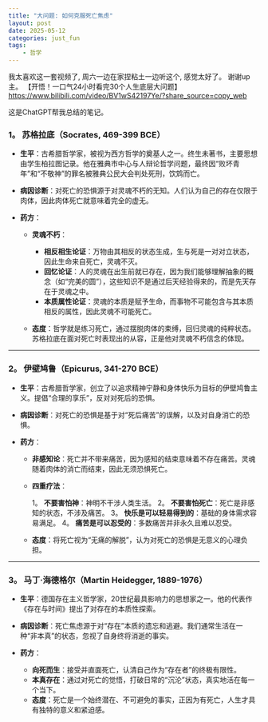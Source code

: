 ```yaml
---
title: "大问题: 如何克服死亡焦虑"
layout: post
date: 2025-05-12
categories: just_fun
tags:
    - 哲学
---
```






我太喜欢这一套视频了, 周六一边在家捏粘土一边听这个, 感觉太好了。 谢谢up主。
【开悟！一口气24小时看完30个人生底层大问题】 https://www.bilibili.com/video/BV1wS42197Ye/?share_source=copy_web

这是ChatGPT帮我总结的笔记。
### **1。 苏格拉底（Socrates, 469-399 BCE）**

* **生平**：古希腊哲学家，被视为西方哲学的奠基人之一。终生未著书，主要思想由学生柏拉图记录。他在雅典市中心与人辩论哲学问题，最终因“败坏青年”和“不敬神”的罪名被雅典公民大会判处死刑，饮鸩而亡。
* **病因诊断**：对死亡的恐惧源于对灵魂不朽的无知。人们认为自己的存在仅限于肉体，因此肉体死亡就意味着完全的虚无。
* **药方**：

  * **灵魂不朽**：

    * **相反相生论证**：万物由其相反的状态生成，生与死是一对对立状态，因此生命来自死亡，灵魂不灭。
    * **回忆论证**：人的灵魂在出生前就已存在，因为我们能够理解抽象的概念（如“完美的圆”），这些知识不是通过后天经验得来的，而是先天存在于灵魂之中。
    * **本质属性论证**：灵魂的本质是赋予生命，而事物不可能包含与其本质相反的属性，因此灵魂不可能死亡。
  * **态度**：哲学就是练习死亡，通过摆脱肉体的束缚，回归灵魂的纯粹状态。苏格拉底在面对死亡时表现出的从容，正是他对灵魂不朽信念的体现。

---

### **2。 伊壁鸠鲁（Epicurus, 341-270 BCE）**

* **生平**：古希腊哲学家，创立了以追求精神宁静和身体快乐为目标的伊壁鸠鲁主义。提倡“合理的享乐”，反对对死后的恐惧。
* **病因诊断**：对死亡的恐惧是基于对“死后痛苦”的误解，以及对自身消亡的恐惧。
* **药方**：

  * **非感知论**：死亡并不带来痛苦，因为感知的结束意味着不存在痛苦。灵魂随着肉体的消亡而结束，因此无须恐惧死亡。
  * **四重疗法**：

    1。 **不要害怕神**：神明不干涉人类生活。
    2。 **不要害怕死亡**：死亡是非感知的状态，不涉及痛苦。
    3。 **快乐是可以轻易得到的**：基础的身体需求容易满足。
    4。 **痛苦是可以忍受的**：多数痛苦并非永久且难以忍受。
  * **态度**：将死亡视为“无痛的解脱”，认为对死亡的恐惧是无意义的心理负担。

---

### **3。 马丁·海德格尔（Martin Heidegger, 1889-1976）**

* **生平**：德国存在主义哲学家，20世纪最具影响力的思想家之一。他的代表作《存在与时间》提出了对存在的本质性探索。
* **病因诊断**：死亡焦虑源于对“存在”本质的遗忘和逃避。我们通常生活在一种“非本真”的状态，忽视了自身终将消逝的事实。
* **药方**：

  * **向死而生**：接受并直面死亡，认清自己作为“存在者”的终极有限性。
  * **本真存在**：通过对死亡的觉悟，打破日常的“沉沦”状态，真实地活在每一个当下。
  * **态度**：死亡是一个始终潜在、不可避免的事实，正因为有死亡，人生才具有独特的意义和紧迫感。



